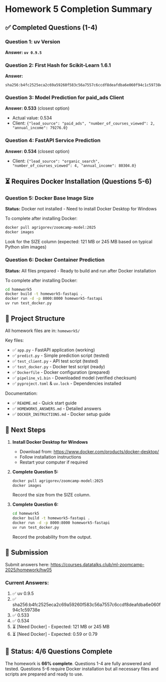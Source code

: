# Homework 5 Completion Summary

## ✅ Completed Questions (1-4)

### Question 1: uv Version
**Answer: `uv 0.9.5`**

### Question 2: First Hash for Scikit-Learn 1.6.1
**Answer:** 
```
sha256:b4fc2525eca2c69a59260f583c56a7557c6ccdf8deafdba6e060f94c1c59738e
```

### Question 3: Model Prediction for paid_ads Client
**Answer: 0.533** (closest option)
- Actual value: 0.534
- Client: `{"lead_source": "paid_ads", "number_of_courses_viewed": 2, "annual_income": 79276.0}`

### Question 4: FastAPI Service Prediction
**Answer: 0.534** (closest option)
- Client: `{"lead_source": "organic_search", "number_of_courses_viewed": 4, "annual_income": 80304.0}`

## ⏳ Requires Docker Installation (Questions 5-6)

### Question 5: Docker Base Image Size
**Status:** Docker not installed - Need to install Docker Desktop for Windows

To complete after installing Docker:
```bash
docker pull agrigorev/zoomcamp-model:2025
docker images
```
Look for the SIZE column (expected: 121 MB or 245 MB based on typical Python slim images)

### Question 6: Docker Container Prediction
**Status:** All files prepared - Ready to build and run after Docker installation

To complete after installing Docker:
```bash
cd homework5
docker build -t homework5-fastapi .
docker run -d -p 8000:8000 homework5-fastapi
uv run test_docker.py
```

## 📁 Project Structure

All homework files are in: `homework5/`

Key files:
- ✅ `app.py` - FastAPI application (working)
- ✅ `predict.py` - Simple prediction script (tested)
- ✅ `test_client.py` - API test script (tested)
- ✅ `test_docker.py` - Docker test script (ready)
- ✅ `Dockerfile` - Docker configuration (prepared)
- ✅ `pipeline_v1.bin` - Downloaded model (verified checksum)
- ✅ `pyproject.toml` & `uv.lock` - Dependencies installed

Documentation:
- ✅ `README.md` - Quick start guide
- ✅ `HOMEWORK5_ANSWERS.md` - Detailed answers
- ✅ `DOCKER_INSTRUCTIONS.md` - Docker setup guide

## 🚀 Next Steps

1. **Install Docker Desktop for Windows**
   - Download from: https://www.docker.com/products/docker-desktop/
   - Follow installation instructions
   - Restart your computer if required

2. **Complete Question 5:**
   ```bash
   docker pull agrigorev/zoomcamp-model:2025
   docker images
   ```
   Record the size from the SIZE column.

3. **Complete Question 6:**
   ```bash
   cd homework5
   docker build -t homework5-fastapi .
   docker run -d -p 8000:8000 homework5-fastapi
   uv run test_docker.py
   ```
   Record the probability from the output.

## 📝 Submission

Submit answers here: https://courses.datatalks.club/ml-zoomcamp-2025/homework/hw05

### Current Answers:
1. ✅ uv 0.9.5
2. ✅ sha256:b4fc2525eca2c69a59260f583c56a7557c6ccdf8deafdba6e060f94c1c59738e
3. ✅ 0.533
4. ✅ 0.534
5. ⏳ [Need Docker] - Expected: 121 MB or 245 MB
6. ⏳ [Need Docker] - Expected: 0.59 or 0.79

## 🎯 Status: 4/6 Questions Complete

The homework is **66% complete**. Questions 1-4 are fully answered and tested. Questions 5-6 require Docker installation but all necessary files and scripts are prepared and ready to use.

